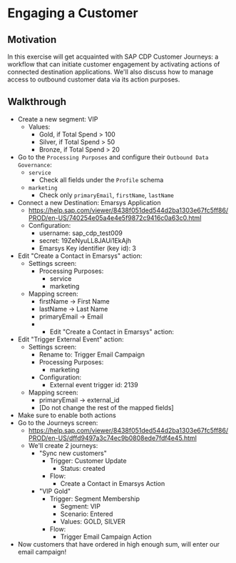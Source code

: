 # Engaging a Customer
## Motivation
In this exercise will get acquainted with SAP CDP Customer Journeys: a workflow that can initiate customer engagement by activating actions of connected destination applications.
We'll also discuss how to manage access to outbound customer data via its action purposes.
## Walkthrough
* Create a new segment: VIP
  * Values:
    * Gold, if Total Spend > 100
    * Silver, if Total Spend > 50
    * Bronze, if Total Spend > 20
* Go to the `Processing Purposes` and configure their `Outbound Data Governance`:
  * `service`
    * Check all fields under the `Profile` schema
  * `marketing`
    * Check only `primaryEmail`, `firstName`, `lastName`
* Connect a new Destination: Emarsys Application
  * https://help.sap.com/viewer/8438f051ded544d2ba1303e67fc5ff86/PROD/en-US/740254e05a4e4e5f9872c9416c0a63c0.html
  * Configuration:
    * username: sap_cdp_test009
    * secret: 19ZeNyuLL8JAUi1EkAjh
    * Emarsys Key identifier (key id): 3
* Edit "Create a Contact in Emarsys" action:
  * Settings screen:
    * Processing Purposes:
      * service
      * marketing
  * Mapping screen:
    * firstName -> First Name
    * lastName -> Last Name
    * primaryEmail -> Email
    * * Edit "Create a Contact in Emarsys" action:
* Edit "Trigger External Event" action:
  * Settings screen:
    * Rename to: Trigger Email Campaign
    * Processing Purposes:
      * marketing
    * Configuration:
      * External event trigger id: 2139
  * Mapping screen:
    * primaryEmail -> external_id
    * [Do not change the rest of the mapped fields]
* Make sure to enable both actions
* Go to the Journeys screen:
  * https://help.sap.com/viewer/8438f051ded544d2ba1303e67fc5ff86/PROD/en-US/dffd9497a3c74ec9b0808ede7fdf4e45.html
  * We'll create 2 journeys:
    * "Sync new customers"
      * Trigger: Customer Update
        * Status: created
      * Flow:
        * Create a Contact in Emarsys Action
    * "VIP Gold"
      * Trigger: Segment Membership
        * Segment: VIP
        * Scenario: Entered
        * Values: GOLD, SILVER
      * Flow:
        * Trigger Email Campaign Action
* Now customers that have ordered in high enough sum, will enter our email campaign!
